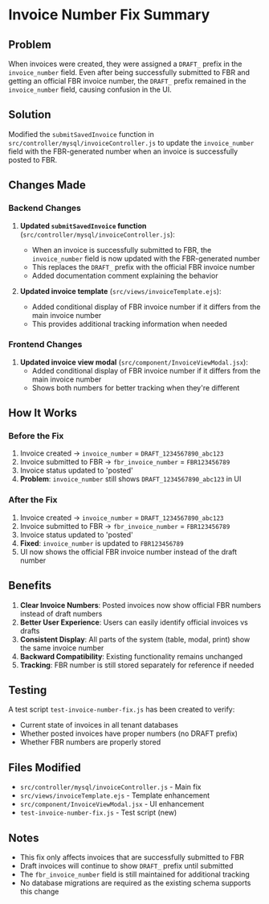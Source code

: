 # Invoice Number Fix Summary

## Problem
When invoices were created, they were assigned a `DRAFT_` prefix in the `invoice_number` field. Even after being successfully submitted to FBR and getting an official FBR invoice number, the `DRAFT_` prefix remained in the `invoice_number` field, causing confusion in the UI.

## Solution
Modified the `submitSavedInvoice` function in `src/controller/mysql/invoiceController.js` to update the `invoice_number` field with the FBR-generated number when an invoice is successfully posted to FBR.

## Changes Made

### Backend Changes

1. **Updated `submitSavedInvoice` function** (`src/controller/mysql/invoiceController.js`):
   - When an invoice is successfully submitted to FBR, the `invoice_number` field is now updated with the FBR-generated number
   - This replaces the `DRAFT_` prefix with the official FBR invoice number
   - Added documentation comment explaining the behavior

2. **Updated invoice template** (`src/views/invoiceTemplate.ejs`):
   - Added conditional display of FBR invoice number if it differs from the main invoice number
   - This provides additional tracking information when needed

### Frontend Changes

1. **Updated invoice view modal** (`src/component/InvoiceViewModal.jsx`):
   - Added conditional display of FBR invoice number if it differs from the main invoice number
   - Shows both numbers for better tracking when they're different

## How It Works

### Before the Fix
1. Invoice created → `invoice_number` = `DRAFT_1234567890_abc123`
2. Invoice submitted to FBR → `fbr_invoice_number` = `FBR123456789`
3. Invoice status updated to 'posted'
4. **Problem**: `invoice_number` still shows `DRAFT_1234567890_abc123` in UI

### After the Fix
1. Invoice created → `invoice_number` = `DRAFT_1234567890_abc123`
2. Invoice submitted to FBR → `fbr_invoice_number` = `FBR123456789`
3. Invoice status updated to 'posted'
4. **Fixed**: `invoice_number` is updated to `FBR123456789`
5. UI now shows the official FBR invoice number instead of the draft number

## Benefits

1. **Clear Invoice Numbers**: Posted invoices now show official FBR numbers instead of draft numbers
2. **Better User Experience**: Users can easily identify official invoices vs drafts
3. **Consistent Display**: All parts of the system (table, modal, print) show the same invoice number
4. **Backward Compatibility**: Existing functionality remains unchanged
5. **Tracking**: FBR number is still stored separately for reference if needed

## Testing

A test script `test-invoice-number-fix.js` has been created to verify:
- Current state of invoices in all tenant databases
- Whether posted invoices have proper numbers (no DRAFT prefix)
- Whether FBR numbers are properly stored

## Files Modified

- `src/controller/mysql/invoiceController.js` - Main fix
- `src/views/invoiceTemplate.ejs` - Template enhancement
- `src/component/InvoiceViewModal.jsx` - UI enhancement
- `test-invoice-number-fix.js` - Test script (new)

## Notes

- This fix only affects invoices that are successfully submitted to FBR
- Draft invoices will continue to show `DRAFT_` prefix until submitted
- The `fbr_invoice_number` field is still maintained for additional tracking
- No database migrations are required as the existing schema supports this change
